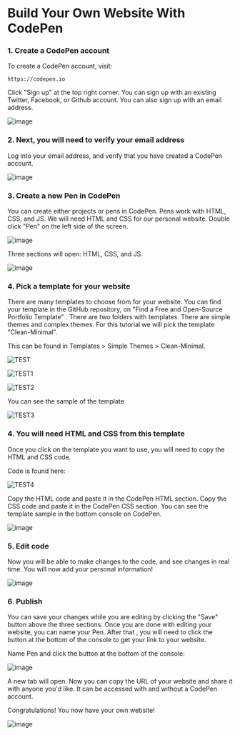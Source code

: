 # Build Your Own Website With CodePen 


### 1. Create a CodePen account
To create a CodePen account, visit:

    https://codepen.io
    
Click "Sign up" at the top right corner. You can sign up with an existing Twitter, Facebook, or Github account. You can also sign up with an email address.

![image](https://www.freecodecamp.org/news/content/images/size/w2000/2021/03/homepage-codepen.png)



### 2. Next, you will need to verify your email address
Log into your email address, and verify that you have created a CodePen account.

![image](https://www.freecodecamp.org/news/content/images/size/w1600/2021/10/email-from-codepen.png)


### 3. Create a new Pen in CodePen
You can create either projects or pens in CodePen. Pens work with HTML, CSS, and JS. We will need HTML and CSS for our personal website. Double click
"Pen" on the left side of the screen. 

![image](https://www.freecodecamp.org/news/content/images/2021/10/Screen-Shot-2021-10-29-at-11.49.12-PM.png)

Three sections will open: HTML, CSS, and JS. 

![image](https://s3.amazonaws.com/cdn.freshdesk.com/data/helpdesk/attachments/production/1094621300/original/ODz1_f8DXdmMhpVJ6wBl8MpJn4txzSEA_A.png?1598957842)


### 4. Pick a template for your website

There are many templates to choose from for your website. You can find your template in the GitHub repository, on "Find a Free and Open-Source Portfolio Template" . There are two folders with templates. There are simple themes and complex themes. For this tutorial we will pick the template "Clean-Minimal". 

This can be found in Templates > Simple Themes > Clean-Minimal.

![TEST](https://user-images.githubusercontent.com/98966846/162860561-57fc84ac-8332-417b-b935-53d973c259c9.jpg)

![TEST1](https://user-images.githubusercontent.com/98966846/162860695-4b25414a-f5ec-4b38-af10-cd846750674d.jpg)

![TEST2](https://user-images.githubusercontent.com/98966846/162860193-bac41fe7-cb18-4434-bf84-e551558fa409.jpg)

You can see the sample of the template

![TEST3](https://user-images.githubusercontent.com/98966846/162860860-217496f9-800f-4e2d-a5eb-e92f8842de68.jpg)


### 4. You will need HTML and CSS from this template
Once you click on the template you want to use, you will need to copy the HTML and CSS code. 

Code is found here: 

![TEST4](https://user-images.githubusercontent.com/98966846/162861509-db11f0a7-1778-4e11-8de8-2c2cdd72a1b1.jpg)

Copy the HTML code and paste it in the CodePen HTML section. Copy the CSS code and paste it in the CodePen CSS section. You can see the template sample in the bottom console on CodePen.

![image](https://user-images.githubusercontent.com/98966846/162871295-af10291b-5c4e-4e84-b236-1a69040bb7f7.PNG)


### 5. Edit code
Now you will be able to make changes to the code, and see changes in real time. You will now add your personal information!

![image](https://user-images.githubusercontent.com/98966846/162871305-1b1da3a8-f742-488e-b3a7-0d1e118c4342.PNG)

### 6. Publish
You can save your changes while you are editing by clicking the "Save" button above the three sections. Once you are done with editing your website, you can name your Pen. After that , you will need to click the button at the bottom of the console to get your link to your website.

Name Pen and click the button at the bottom of the console: 

![image](https://user-images.githubusercontent.com/98966846/163002675-8f938fb8-dec5-45f2-9556-2ec67eb5d700.jpg)

A new tab will open. Now you can copy the URL of your website and share it with anyone you'd like. It can be accessed with and without a CodePen account. 

Congratulations! You now have your own website!

![image](https://user-images.githubusercontent.com/98966846/163005931-3b504dce-bd88-4f52-a5a0-e6990733cc8b.jpg)



















